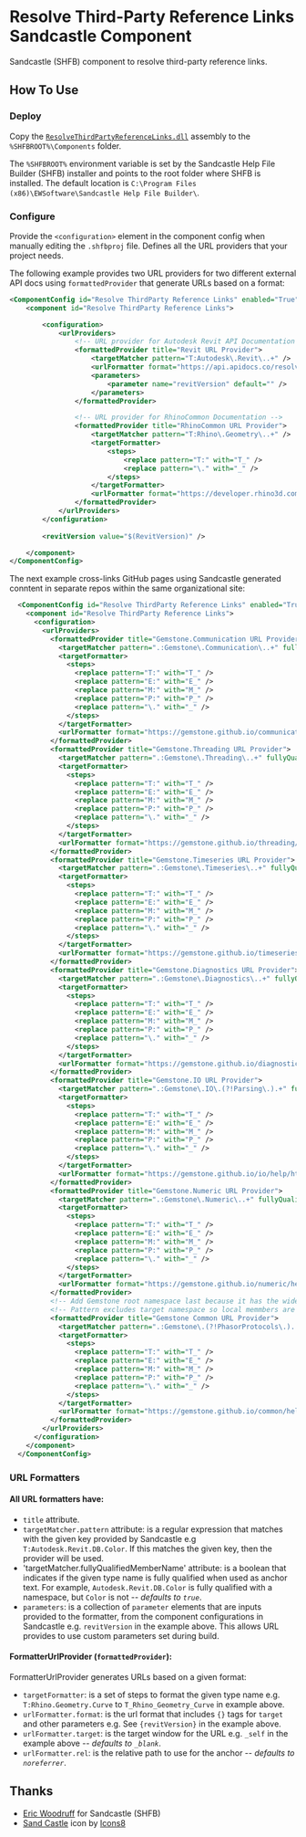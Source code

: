 # Resolve Third-Party Reference Links Sandcastle Component

Sandcastle (SHFB) component to resolve third-party reference links.


## How To Use

### Deploy

Copy the [`ResolveThirdPartyReferenceLinks.dll`](https://github.com/ritchiecarroll/ResolveThirdPartyReferenceLinks/releases) assembly to the `%SHFBROOT%\Components` folder.

The `%SHFBROOT%` environment variable is set by the Sandcastle Help File Builder (SHFB) installer and points to the root folder where SHFB is installed. The default location is `C:\Program Files (x86)\EWSoftware\Sandcastle Help File Builder\`.

### Configure

Provide the `<configuration>` element in the component config when manually editing the `.shfbproj` file. Defines  all the URL providers that your project needs.

The following example provides two URL providers for two different external API docs using `formattedProvider` that generate URLs based on a format:
```xml
<ComponentConfig id="Resolve ThirdParty Reference Links" enabled="True">
    <component id="Resolve ThirdParty Reference Links">

        <configuration>
            <urlProviders>
                <!-- URL provider for Autodesk Revit API Documentation -->
                <formattedProvider title="Revit URL Provider">
                    <targetMatcher pattern="T:Autodesk\.Revit\..+" />
                    <urlFormatter format="https://api.apidocs.co/resolve/revit/{revitVersion}/?asset_id={target}" />
                    <parameters>
                        <parameter name="revitVersion" default="" />
                    </parameters>
                </formattedProvider>

                <!-- URL provider for RhinoCommon Documentation -->
                <formattedProvider title="RhinoCommon URL Provider">
                    <targetMatcher pattern="T:Rhino\.Geometry\..+" />
                    <targetFormatter>
                        <steps>
                            <replace pattern="T:" with="T_" />
                            <replace pattern="\." with="_" />
                        </steps>
                    </targetFormatter>
                    <urlFormatter format="https://developer.rhino3d.com/api/RhinoCommon/html/{target}.htm" />
                </formattedProvider>
            </urlProviders>
        </configuration>
        
        <revitVersion value="$(RevitVersion)" />

    </component>
</ComponentConfig>
```

The next example cross-links GitHub pages using Sandcastle generated conntent in separate repos within the same organizational site:
```xml
  <ComponentConfig id="Resolve ThirdParty Reference Links" enabled="True">
    <component id="Resolve ThirdParty Reference Links">
      <configuration>
        <urlProviders>
          <formattedProvider title="Gemstone.Communication URL Provider">
            <targetMatcher pattern=".:Gemstone\.Communication\..+" fullyQualifiedMemberName="false" />
            <targetFormatter>
              <steps>
                <replace pattern="T:" with="T_" />
                <replace pattern="E:" with="E_" />
                <replace pattern="M:" with="M_" />
                <replace pattern="P:" with="P_" />
                <replace pattern="\." with="_" />
              </steps>
            </targetFormatter>
            <urlFormatter format="https://gemstone.github.io/communication/help/html/{target}.htm" target="_self" />
          </formattedProvider>
          <formattedProvider title="Gemstone.Threading URL Provider">
            <targetMatcher pattern=".:Gemstone\.Threading\..+" fullyQualifiedMemberName="false" />
            <targetFormatter>
              <steps>
                <replace pattern="T:" with="T_" />
                <replace pattern="E:" with="E_" />
                <replace pattern="M:" with="M_" />
                <replace pattern="P:" with="P_" />
                <replace pattern="\." with="_" />
              </steps>
            </targetFormatter>
            <urlFormatter format="https://gemstone.github.io/threading/help/html/{target}.htm" target="_self" />
          </formattedProvider>
          <formattedProvider title="Gemstone.Timeseries URL Provider">
            <targetMatcher pattern=".:Gemstone\.Timeseries\..+" fullyQualifiedMemberName="false" />
            <targetFormatter>
              <steps>
                <replace pattern="T:" with="T_" />
                <replace pattern="E:" with="E_" />
                <replace pattern="M:" with="M_" />
                <replace pattern="P:" with="P_" />
                <replace pattern="\." with="_" />
              </steps>
            </targetFormatter>
            <urlFormatter format="https://gemstone.github.io/timeseries/help/html/{target}.htm" target="_self" />
          </formattedProvider>
          <formattedProvider title="Gemstone.Diagnostics URL Provider">
            <targetMatcher pattern=".:Gemstone\.Diagnostics\..+" fullyQualifiedMemberName="false" />
            <targetFormatter>
              <steps>
                <replace pattern="T:" with="T_" />
                <replace pattern="E:" with="E_" />
                <replace pattern="M:" with="M_" />
                <replace pattern="P:" with="P_" />
                <replace pattern="\." with="_" />
              </steps>
            </targetFormatter>
            <urlFormatter format="https://gemstone.github.io/diagnostics/help/html/{target}.htm" target="_self" />
          </formattedProvider>
          <formattedProvider title="Gemstone.IO URL Provider">
            <targetMatcher pattern=".:Gemstone\.IO\.(?!Parsing\.).+" fullyQualifiedMemberName="false" />
            <targetFormatter>
              <steps>
                <replace pattern="T:" with="T_" />
                <replace pattern="E:" with="E_" />
                <replace pattern="M:" with="M_" />
                <replace pattern="P:" with="P_" />
                <replace pattern="\." with="_" />
              </steps>
            </targetFormatter>
            <urlFormatter format="https://gemstone.github.io/io/help/html/{target}.htm" target="_self" />
          </formattedProvider>
          <formattedProvider title="Gemstone.Numeric URL Provider">
            <targetMatcher pattern=".:Gemstone\.Numeric\..+" fullyQualifiedMemberName="false" />
            <targetFormatter>
              <steps>
                <replace pattern="T:" with="T_" />
                <replace pattern="E:" with="E_" />
                <replace pattern="M:" with="M_" />
                <replace pattern="P:" with="P_" />
                <replace pattern="\." with="_" />
              </steps>
            </targetFormatter>
            <urlFormatter format="https://gemstone.github.io/numeric/help/html/{target}.htm" target="_self" />
          </formattedProvider>
          <!-- Add Gemstone root namespace last because it has the widest match criteria -->
          <!-- Pattern excludes target namespace so local memmbers are not redirected to common -->
          <formattedProvider title="Gemstone Common URL Provider">
            <targetMatcher pattern=".:Gemstone\.(?!PhasorProtocols\.)..+" fullyQualifiedMemberName="false" />
            <targetFormatter>
              <steps>
                <replace pattern="T:" with="T_" />
                <replace pattern="E:" with="E_" />
                <replace pattern="M:" with="M_" />
                <replace pattern="P:" with="P_" />
                <replace pattern="\." with="_" />
              </steps>
            </targetFormatter>
            <urlFormatter format="https://gemstone.github.io/common/help/html/{target}.htm" target="_self" />
          </formattedProvider>
        </urlProviders>
      </configuration>
    </component>
  </ComponentConfig>
```

### URL Formatters

#### All URL formatters have:

- `title` attribute.
- `targetMatcher.pattern` attribute: is a regular expression that matches with the given key provided by Sandcastle e.g `T:Autodesk.Revit.DB.Color`. If this matches the given key, then the provider will be used.
 - 'targetMatcher.fullyQualifiedMemberName' attribute: is a boolean that indicates if the given type name is fully qualified when used as anchor text. For example, `Autodesk.Revit.DB.Color` is fully qualified with a namespace, but `Color` is not -- _defaults to `true`_.
- `parameters`: is a collection of `parameter` elements that are inputs provided to the formatter, from the component configurations in Sandcastle e.g. `revitVersion` in the example above. This allows URL provides to use custom parameters set during build.

#### FormatterUrlProvider (`formattedProvider`):

FormatterUrlProvider generates URLs based on a given format:

- `targetFormatter`: is a set of steps to format the given type name e.g. `T:Rhino.Geometry.Curve` to `T_Rhino_Geometry_Curve` in example above.
- `urlFormatter.format`: is the url format that includes `{}` tags for `target` and other parameters e.g. See `{revitVersion}` in the example above.
 - `urlFormatter.target`: is the target window for the URL e.g. `_self` in the example above -- _defaults to `_blank`_.
 - `urlFormatter.rel`: is the relative path to use for the anchor -- _defaults to `noreferrer`_.


## Thanks

- [Eric Woodruff](https://github.com/EWSoftware/SHFB) for Sandcastle (SHFB)
- [Sand Castle](https://icons8.com/icon/Y8hpNo5KuUdv/sand-castle) icon by [Icons8](https://icons8.com)